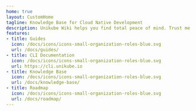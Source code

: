 ```yaml
---
home: true
layout: CustomHome
tagline: Knowledge Base for Cloud Native Development
description: Unikube Wiki helps you find total peace of mind. Trust me!
features:
- title: Guides
  icon: /docs/icons/icons-small-organization-roles-blue.svg
  url: /docs/guides/
- title: CLI Documentation
  icon: /docs/icons/icons-small-organization-roles-blue.svg
  url: https://cli.unikube.io
- title: Knowledge Base
  icon: /docs/icons/icons-small-organization-roles-blue.svg
  url: /docs/knowledge-base/
- title: Roadmap
  icon: /docs/icons/icons-small-organization-roles-blue.svg
  url: /docs/roadmap/
---
```

